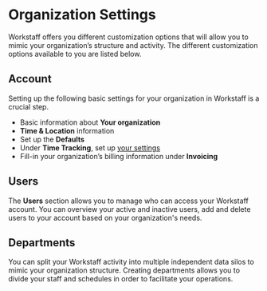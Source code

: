 # Organization Settings

Workstaff offers you different customization options that will allow you to mimic your organization’s structure and activity.
The different customization options available to you are listed below.

## Account

Setting up the following basic settings for your organization in Workstaff is a crucial step.
- Basic information about **Your organization**
- **Time & Location** information
- Set up the **Defaults**
- Under **Time Tracking**, set up [your settings](clockin_preferences.md)
- Fill-in your organization’s billing information under **Invoicing**

## Users 

The **Users** section allows you to manage who can access your Workstaff account. You can overview your active and inactive users, add and delete users to your account based on your organization's needs.

## Departments

You can split your Workstaff activity into multiple independent data silos to mimic your organization structure. Creating departments allows you to divide your staff and schedules in order to facilitate your operations. 